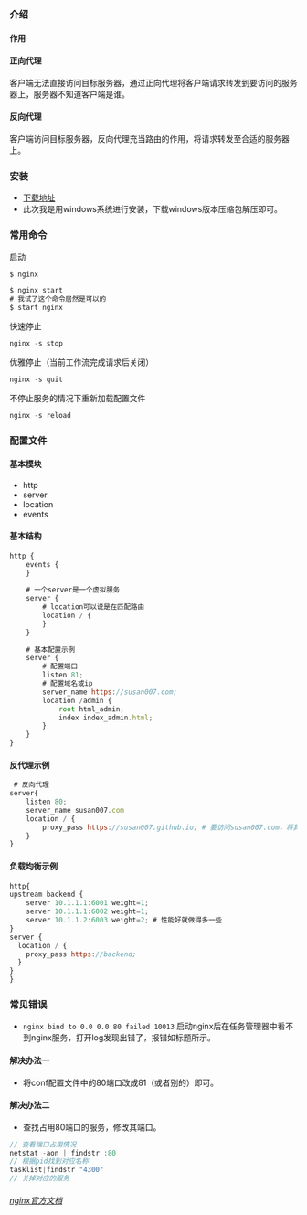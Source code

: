 ### 介绍
#### 作用

#### 正向代理
客户端无法直接访问目标服务器，通过正向代理将客户端请求转发到要访问的服务器上，服务器不知道客户端是谁。

#### 反向代理
客户端访问目标服务器，反向代理充当路由的作用，将请求转发至合适的服务器上。

### 安装
* [下载地址](https://nginx.org/en/download.html)
* 此次我是用windows系统进行安装，下载windows版本压缩包解压即可。

### 常用命令
启动

```js
$ nginx

$ nginx start
# 我试了这个命令居然是可以的
$ start nginx
```
快速停止
```js
nginx -s stop
```
优雅停止（当前工作流完成请求后关闭）
```js
nginx -s quit
```
不停止服务的情况下重新加载配置文件
```js
nginx -s reload
```

### 配置文件
#### 基本模块

* http
* server
* location
* events

#### 基本结构
```js
http {
    events {
    }
    
    # 一个server是一个虚拟服务
    server {
        # location可以说是在匹配路由
        location / {
        }
    }
    
    # 基本配置示例
    server {
        # 配置端口
        listen 81;
        # 配置域名或ip
        server_name https://susan007.com;
        location /admin {
            root html_admin;
            index index_admin.html;
        }
    }
}
```
#### 反代理示例
```js
 # 反向代理
server{
    listen 80;
    server_name susan007.com
    location / {
        proxy_pass https://susan007.github.io; # 要访问susan007.com，将其反向代理到susan007.github.io
    }
}
```
#### 负载均衡示例
```js 
http{
upstream backend { 
    server 10.1.1.1:6001 weight=1;
    server 10.1.1.1:6002 weight=1;
    server 10.1.1.2:6003 weight=2; # 性能好就做得多一些
}
server {
  location / {
    proxy_pass https://backend;
  }
}
}
```

### 常见错误
* `nginx bind to 0.0 0.0 80 failed 10013`
启动nginx后在任务管理器中看不到nginx服务，打开log发现出错了，报错如标题所示。

#### 解决办法一
* 将conf配置文件中的80端口改成81（或者别的）即可。
#### 解决办法二
* 查找占用80端口的服务，修改其端口。
```js
// 查看端口占用情况
netstat -aon | findstr :80 
// 根据pid找到对应名称
tasklist|findstr "4300"
// 关掉对应的服务
```

###### [nginx官方文档](https://docs.nginx.com/nginx/admin-guide/)
